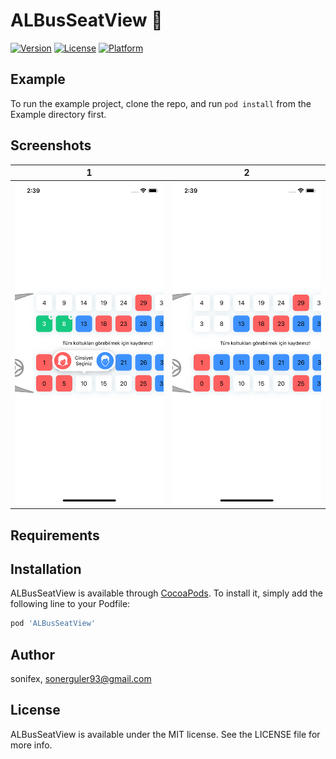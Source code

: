 # ALBusSeatView 💺

[![Version](https://img.shields.io/cocoapods/v/ALBusSeatView.svg?style=flat)](https://cocoapods.org/pods/ALBusSeatView)
[![License](https://img.shields.io/cocoapods/l/ALBusSeatView.svg?style=flat)](https://cocoapods.org/pods/ALBusSeatView)
[![Platform](https://img.shields.io/cocoapods/p/ALBusSeatView.svg?style=flat)](https://cocoapods.org/pods/ALBusSeatView)

## Example

To run the example project, clone the repo, and run `pod install` from the Example directory first.

## Screenshots
| 1             |  2 |
:-------------------------:|:-------------------------:
![](./Screenshots/ss1.png)  |  ![](./Screenshots/ss2.png)

## Requirements

## Installation

ALBusSeatView is available through [CocoaPods](https://cocoapods.org). To install
it, simply add the following line to your Podfile:

```ruby
pod 'ALBusSeatView'
```

## Author

sonifex, sonerguler93@gmail.com

## License

ALBusSeatView is available under the MIT license. See the LICENSE file for more info.

